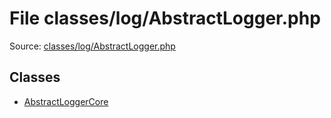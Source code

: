 File classes/log/AbstractLogger.php
=========

Source: [classes/log/AbstractLogger.php](https://github.com/PrestaShop/PrestaShop/blob/1.5.6.3/classes/log/AbstractLogger.php)


Classes
-------

* [AbstractLoggerCore](class.AbstractLoggerCore.md)

